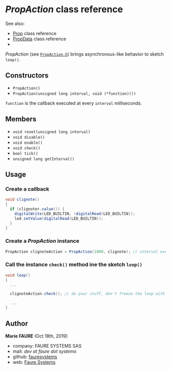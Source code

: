 # *PropAction* class reference
See also:
* <a href="Prop.md" target="_blank">Prop</a> class reference
* <a href="PropData.md" target="_blank">PropData</a> class reference
* 
*PropAction* (see <a href="https://github.com/xcape-io/ArduinoProps/blob/master/src/PropAction.h" target="_blank">`PropAction.h`</a>) brings asynchronous-like behavior to sketch `loop()`.


## Constructors
* `PropAction()`
* `PropAction(unsigned long interval, void (*function)())`

`function` is the callback executed at every `interval` milliseconds.

## Members
* `void reset(unsigned long interval)`
* `void disable()`
* `void enable()`
* `void check()`
* `bool tick()`
* `unsigned long getInterval()`

## Usage

### Create a callback
```csharp
void clignote()
{
  if (clignoter.value()) {
    digitalWrite(LED_BUILTIN, !digitalRead(LED_BUILTIN));
    led.setValue(digitalRead(LED_BUILTIN));
  }
}
```

### Create a *PropAction* instance
```csharp
PropAction clignoteAction = PropAction(1000, clignote); // interval every 1000 milliseconds
```

### Call the instance `check()` method ine the sketch `loop()`
```csharp
void loop()
{
  ...

  clignoteAction.check(); // do your stuff, don't freeze the loop with delay() calls

  ...
}
```


## Author

**Marie FAURE** (Oct 18th, 2019)
* company: FAURE SYSTEMS SAS
* mail: *dev at faure dot systems*
* github: <a href="https://github.com/fauresystems?tab=repositories" target="_blank">fauresystems</a>
* web: <a href="https://faure.systems/" target="_blank">Faure Systems</a>